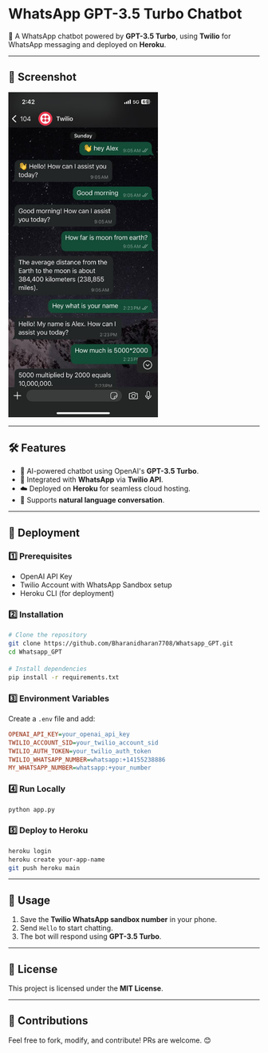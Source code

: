 # WhatsApp GPT-3.5 Turbo Chatbot

🚀 A WhatsApp chatbot powered by **GPT-3.5 Turbo**, using **Twilio** for WhatsApp messaging and deployed on **Heroku**.

---

## 📸 Screenshot
<img src="twilio.jpg" alt="Chatbot Screenshot" width="300">

---

## 🛠 Features
- 🤖 AI-powered chatbot using OpenAI's **GPT-3.5 Turbo**.
- 📲 Integrated with **WhatsApp** via **Twilio API**.
- ☁️ Deployed on **Heroku** for seamless cloud hosting.
- 🔄 Supports **natural language conversation**.

---

## 🚀 Deployment

### 1️⃣ Prerequisites
- OpenAI API Key
- Twilio Account with WhatsApp Sandbox setup
- Heroku CLI (for deployment)

### 2️⃣ Installation
```bash
# Clone the repository
git clone https://github.com/Bharanidharan7708/Whatsapp_GPT.git
cd Whatsapp_GPT

# Install dependencies
pip install -r requirements.txt
```

### 3️⃣ Environment Variables
Create a `.env` file and add:
```ini
OPENAI_API_KEY=your_openai_api_key
TWILIO_ACCOUNT_SID=your_twilio_account_sid
TWILIO_AUTH_TOKEN=your_twilio_auth_token
TWILIO_WHATSAPP_NUMBER=whatsapp:+14155238886
MY_WHATSAPP_NUMBER=whatsapp:+your_number
```

### 4️⃣ Run Locally
```bash
python app.py
```

### 5️⃣ Deploy to Heroku
```bash
heroku login
heroku create your-app-name
git push heroku main
```

---

## 🎯 Usage
1. Save the **Twilio WhatsApp sandbox number** in your phone.
2. Send `Hello` to start chatting.
3. The bot will respond using **GPT-3.5 Turbo**.

---

## 📜 License
This project is licensed under the **MIT License**.

---

## 🤝 Contributions
Feel free to fork, modify, and contribute! PRs are welcome. 😊